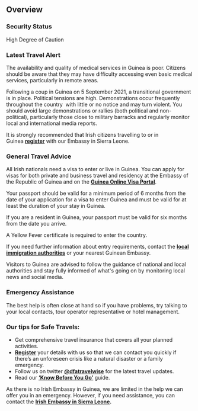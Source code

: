 ## Overview

### **Security Status**

High Degree of Caution

### **Latest Travel Alert**

The availability and quality of medical services in Guinea is poor. Citizens should be aware that they may have difficulty accessing even basic medical services, particularly in remote areas.

Following a coup in Guinea on 5 September 2021, a transitional government is in place. Political tensions are high. Demonstrations occur frequently throughout the country  with little or no notice and may turn violent. You should avoid large demonstrations or rallies (both political and non-political), particularly those close to military barracks and regularly monitor local and international media reports.

It is strongly recommended that Irish citizens travelling to or in Guinea [**register**](/en/dfa/overseas-travel/citizens-registration/) with our Embassy in Sierra Leone.

### **General Travel Advice**

All Irish nationals need a visa to enter or live in Guinea. You can apply for visas for both private and business travel and residency at the Embassy of the Republic of Guinea and on the [**Guinea Online Visa Portal**](https://www.paf.gov.gn/visa).

Your passport should be valid for a minimum period of 6 months from the date of your application for a visa to enter Guinea and must be valid for at least the duration of your stay in Guinea.

If you are a resident in Guinea, your passport must be valid for six months from the date you arrive.

A Yellow Fever certificate is required to enter the country.

If you need further information about entry requirements, contact the [**local immigration authorities**](http://www.paf.gov.gn/) or your nearest Guinean Embassy.

Visitors to Guinea are advised to follow the guidance of national and local authorities and stay fully informed of what's going on by monitoring local news and social media.

### **Emergency Assistance**

The best help is often close at hand so if you have problems, try talking to your local contacts, tour operator representative or hotel management.

### **Our tips for Safe Travels:**

* Get comprehensive travel insurance that covers all your planned activities.
* [**Register**](/en/dfa/overseas-travel/citizens-registration/) your details with us so that we can contact you quickly if there’s an unforeseen crisis like a natural disaster or a family emergency.
* Follow us on twitter [**@dfatravelwise**](https://www.twitter.com/DFATravelWise) for the latest travel updates.
* Read our [**‘Know Before You Go’**](/en/dfa/overseas-travel/know-before-you-go/) guide.

As there is no Irish Embassy in Guinea, we are limited in the help we can offer you in an emergency. However, if you need assistance, you can contact the [**Irish Embassy in Sierra Leone**](/en/sierraleone/freetown/)**.**